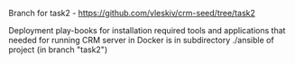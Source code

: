 Branch for task2 - https://github.com/vleskiv/crm-seed/tree/task2

Deployment play-books for installation required tools and applications that needed for running CRM server in Docker is in subdirectory ./ansible of project (in branch "task2")
